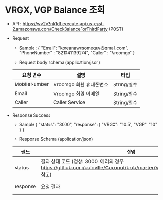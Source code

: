 # VRGX, VGP Balance 조회


- API : https://wv2v2nk1df.execute-api.us-east-2.amazonaws.com/CheckBalanceForThirdParty (POST)


- Request

  * Sample : 
{ 
    "Email": "koreanawesomeguy@gmail.com", 
    "PhoneNumber" : "821041139274", 
    "Caller" : "Vroomgo" 
}
  
  * Request body schema (application/json)
  
  요청 변수 | 설명 | 타입
  ------------ | ------------- | -------------
  MobileNumber | Vroomgo 회원 휴대폰번호 | String/필수
  Email | Vroomgo 회원 이메일 | String/필수
  Caller | Caller Service | String/필수
  
- Response Success

  * Sample 
{
    "status": "3000",
    "response": {
        "VRGX": "10.5",
        "VGP": "10"
    }
}
  
  * Response Schema (application/json)

  필드 | 설명 | 타입
  ------------ | ------------- | -------------
  status | 결과 상태 코드 (정상: 3000, 에러의 경우 https://github.com/coinville/Coconut/blob/master/Vroomgo/Error%20Code.md 참고) | String/필수
  response | 요청 결과 | String/필수
 
